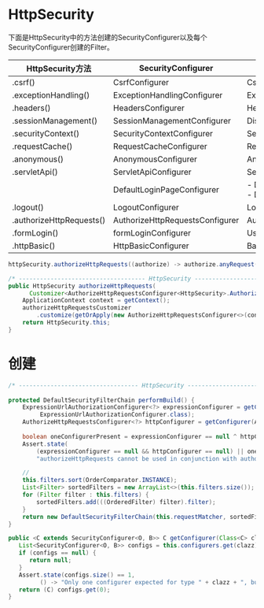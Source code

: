 
# HttpSecurity

下面是HttpSecurity中的方法创建的SecurityConfigurer以及每个SecurityConfigurer创建的Filter。

| HttpSecurity方法         | SecurityConfigurer              | Filter                                                                       |
| ------------------------ | ------------------------------- | ---------------------------------------------------------------------------- |
| .csrf()                  | CsrfConfigurer                  | CsrfFilter                                                                   |
| .exceptionHandling()     | ExceptionHandlingConfigurer     | ExceptionTranslationFilter                                                   |
| .headers()               | HeadersConfigurer               | HeaderWriterFilter                                                           |
| .sessionManagement()     | SessionManagementConfigurer     | DisableEncoderUrlFilter                                                      |
| .securityContext()       | SecurityContextConfigurer       | SecurityContextHolderFilter                                                  |
| .requestCache()          | RequestCacheConfigurer          | RequestCacheAwareFilter                                                      |
| .anonymous()             | AnonymousConfigurer             | AnonymousAuthenticationFilter                                                |
| .servletApi()            | ServletApiConfigurer            | SecurityContextHolderAwareRequestFilter                                      |
|                          | DefaultLoginPageConfigurer      | - DefaultLoginPageGeneratingFilter</br>- DefaultLoginoutPageGeneratingFilter |
| .logout()                | LogoutConfigurer                | LogoutFilter                                                                 |
| .authorizeHttpRequests() | AuthorizeHttpRequestsConfigurer | AuthorizationFilter                                                          |
| .formLogin()             | formLoginConfigurer             | UsernamePasswordAuthenticationFilter                                         |
| .httpBasic()             | HttpBasicConfigurer             | BasicAuthenticationFilter                                                    |


```java
httpSecurity.authorizeHttpRequests((authorize) -> authorize.anyRequest().authenticated()); 

/* ------------------------------------ HttpSecurity ------------------------------------ */
public HttpSecurity authorizeHttpRequests(  
      Customizer<AuthorizeHttpRequestsConfigurer<HttpSecurity>.AuthorizationManagerRequestMatcherRegistry> authorizeHttpRequestsCustomizer) throws Exception {  
    ApplicationContext context = getContext();  
    authorizeHttpRequestsCustomizer  
	    .customize(getOrApply(new AuthorizeHttpRequestsConfigurer<>(context)).getRegistry());  
    return HttpSecurity.this;  
}
```



# 创建



```java
/* ---------------------------------- HttpSecurity ---------------------------------- */
 
protected DefaultSecurityFilterChain performBuild() {  
    ExpressionUrlAuthorizationConfigurer<?> expressionConfigurer = getConfigurer(  
         ExpressionUrlAuthorizationConfigurer.class);  
    AuthorizeHttpRequestsConfigurer<?> httpConfigurer = getConfigurer(AuthorizeHttpRequestsConfigurer.class);  
    
    boolean oneConfigurerPresent = expressionConfigurer == null ^ httpConfigurer == null;  
    Assert.state(
	    (expressionConfigurer == null && httpConfigurer == null) || oneConfigurerPresent,  
		"authorizeHttpRequests cannot be used in conjunction with authorizeRequests. Please select just one.");  

	// 
    this.filters.sort(OrderComparator.INSTANCE);  
    List<Filter> sortedFilters = new ArrayList<>(this.filters.size());  
    for (Filter filter : this.filters) {  
        sortedFilters.add(((OrderedFilter) filter).filter);  
    }  
    return new DefaultSecurityFilterChain(this.requestMatcher, sortedFilters);  
}
```

```java
public <C extends SecurityConfigurer<O, B>> C getConfigurer(Class<C> clazz) {  
   List<SecurityConfigurer<O, B>> configs = this.configurers.get(clazz);  
   if (configs == null) {  
      return null;  
   }  
   Assert.state(configs.size() == 1,  
         () -> "Only one configurer expected for type " + clazz + ", but got " + configs);  
   return (C) configs.get(0);  
}
```